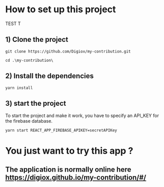 # How to set up this project
TEST T

## 1) Clone the project

`git clone https://github.com/Digiox/my-contribution.git`

`cd .\my-contribution\`

## 2) Install the dependencies

`yarn install`

## 3) start the project

To start the project and make it work, you have to specify an API_KEY for the firebase database.

`yarn start REACT_APP_FIREBASE_APIKEY=secretAPIKey`


# You just want to try this app ?

## The application is normally online here https://digiox.github.io/my-contribution/#/
